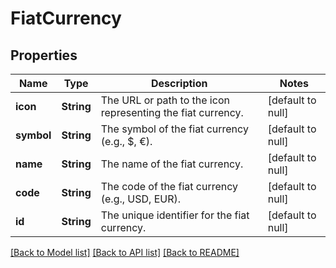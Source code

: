 # FiatCurrency
## Properties

| Name | Type | Description | Notes |
|------------ | ------------- | ------------- | -------------|
| **icon** | **String** | The URL or path to the icon representing the fiat currency. | [default to null] |
| **symbol** | **String** | The symbol of the fiat currency (e.g., $, €). | [default to null] |
| **name** | **String** | The name of the fiat currency. | [default to null] |
| **code** | **String** | The code of the fiat currency (e.g., USD, EUR). | [default to null] |
| **id** | **String** | The unique identifier for the fiat currency. | [default to null] |

[[Back to Model list]](../README.md#documentation-for-models) [[Back to API list]](../README.md#documentation-for-api-endpoints) [[Back to README]](../README.md)

